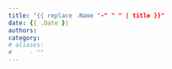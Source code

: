 ```yaml
---
title: "{{ replace .Name "-" " " | title }}"
date: {{ .Date }}
authors:
category:
# aliases:
#     - ""
---
```

